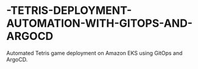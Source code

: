 # -TETRIS-DEPLOYMENT-AUTOMATION-WITH-GITOPS-AND-ARGOCD
Automated Tetris game deployment on Amazon EKS using GitOps and ArgoCD.
